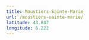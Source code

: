```yaml
---
title: Moustiers-Sainte-Marie
url: /moustiers-sainte-marie/
latitude: 43.847
longitude: 6.222
---
```

